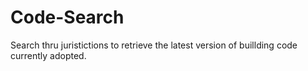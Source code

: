 # Code-Search

Search thru juristictions to retrieve the latest version of buillding code currently adopted.
